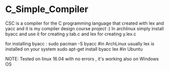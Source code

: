 # C_Simple_Compiler
CSC is a compiler for the C programming language that created with lex and yacc and it is my compiler design course project :) 
In archlinux simply install byacc and use it for creating y.tab.c and lex for creating y.lex.c

for installing byacc : 
sudo pacman -S byacc #in ArchLinux usually lex is installed on your system 
sudo apt-get install byacc lex #in Ubuntu


NOTE: Tested on linux 16.04 with no errors , it's working also on Windows OS 
